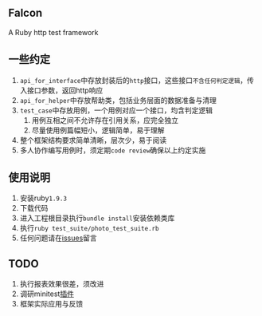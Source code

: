 ## Falcon

A Ruby http test framework

## 一些约定

1. `api_for_interface`中存放封装后的`http`接口，这些接口`不含任何判定逻辑`，传入接口参数，返回http响应
2. `api_for_helper`中存放帮助类，包括业务层面的数据准备与清理
3. `test_case`中存放用例，一个用例对应一个接口，均含判定逻辑
   1. 用例互相之间不允许存在引用关系，应完全独立
   2. 尽量使用例篇幅短小，逻辑简单，易于理解
4. 整个框架结构要求简单清晰，层次少，易于阅读
5. 多人协作编写用例时，须定期`code review`确保以上约定实施

## 使用说明

1. 安装ruby`1.9.3`
2. 下载代码
3. 进入工程根目录执行`bundle install`安装依赖类库
4. 执行`ruby test_suite/photo_test_suite.rb`
5. 任何问题请在[issues](https://github.com/chenkan/Falcon/issues)留言

## TODO

1. 执行报表效果很差，须改进
2. 调研minitest[插件](https://github.com/seattlerb/minitest)
3. 框架实际应用与反馈
